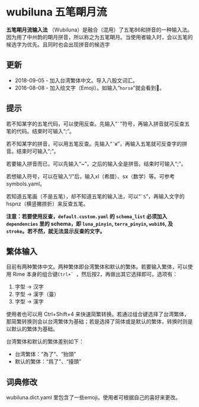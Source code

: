 # wubiluna 五笔朙月流 #

**五笔朙月流输入法** （Wubiluna）是融合（混用）了五笔86和拼音的一种输入法。
因为用了中州韵的朙月拼音，所以称之为五笔朙月。当使用者输入时，会以五笔的候选字为优先。且同时也会出现拼音的候选字

## 更新 ##

* 2018-09-05 - 加入台湾繁体中文。导入八股文词汇。
* 2016-08-08 - 加入绘文字（Emoji）。如输入“``horse``”就会看到🐎。

## 提示 ##

若不知某字的五笔代码，可以使用反查。先输入“`` ` ``”符号，再输入拼音就可反查五笔的代码。结束时可输入“;”。

若不知某字的拼音，可以用五笔反查。先输入“`` `W ``”，再输入五笔就可反查字的拼音。结束时可输入“;”。

若要输入拼音而已，可以先输入“~”，之后的输入全是拼音。结束时可输入“;”。

若想输入符号，可以在输入“/”后，输入xl（希腊）、sx（数学）等。可参考symbols.yaml。

若知道五笔画（不是五笔），却不知道五笔的输入法，可以“`` `S ``”，再输入文字的hspnz（横竖撇捺折）来反查五笔。

**注意：若要使用反查，`default.custom.yaml` 的 `schema_list` 必须加入 `dependencies` 里的 schema，即 `luna_pinyin`, `terra_pinyin`, `wubi86`, 及 `stroke`。若不然，就无法显示反查的文字。**

## 繁体输入 ##

目前有两种繁体中文。两种繁体即台湾繁体和默认的繁体。若要输入繁体，可以使用 Rime 本身的组合键``Ctrl+` ``，然后按2，再做出其它选择即可。选项有：

1. 字型 → 汉字
2. 字型 → 漢字（臺）
3. 字型 → 漢字

使用者也可以用 Ctrl+Shift+4 来快速简繁转换。若通过组合键选择了台湾繁体，那简繁转换则会以台湾繁体为基础；若是选择了简体或是默认的繁体，转换时则是以默认的繁体为基础。

台湾繁体和默认的繁体差别如下：

- 台湾繁体：“為了”、“抬頭”
- 默认的繁体：“爲了”、“擡頭”

## 词典修改 ##

wubiluna.dict.yaml 里包含了一些emoji。使用者可根据自己的喜好来更改。


